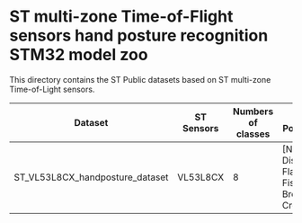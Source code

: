 # ST multi-zone Time-of-Flight sensors hand posture recognition STM32 model zoo

This directory contains the ST Public datasets based on ST multi-zone Time-of-Light sensors.

| Dataset                         | ST Sensors | Numbers of classes | Hand Postures list                                                 | Hand Distance | Number of frames |
|---------------------------------|------------|--------------------|--------------------------------------------------------------------|---------------|------------------|
| ST_VL53L8CX_handposture_dataset | VL53L8CX   | 8                  | [None, Like, Dislike, FlatHand, Fist, Love, BreakTime, CrossHands] | 100 to 400mm  |11 448  (3.3MB)  |


